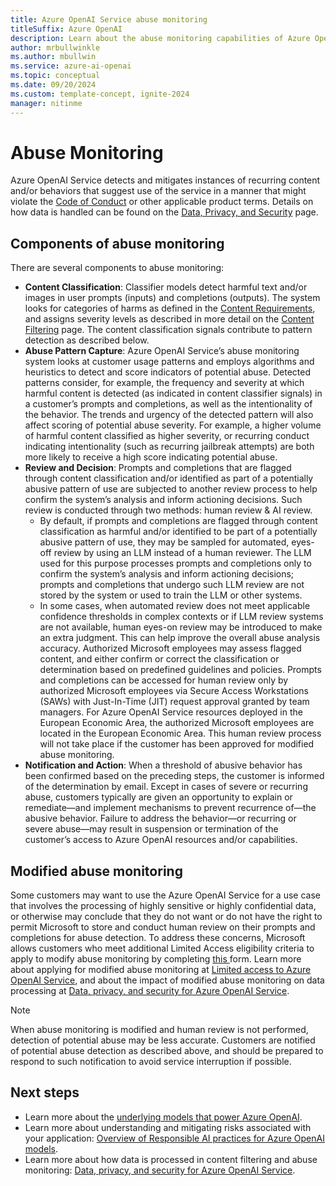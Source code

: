 ```yaml
---
title: Azure OpenAI Service abuse monitoring
titleSuffix: Azure OpenAI
description: Learn about the abuse monitoring capabilities of Azure OpenAI Service
author: mrbullwinkle
ms.author: mbullwin
ms.service: azure-ai-openai
ms.topic: conceptual
ms.date: 09/20/2024
ms.custom: template-concept, ignite-2024
manager: nitinme
---
```


# Abuse Monitoring

Azure OpenAI Service detects and mitigates instances of recurring content and/or behaviors that suggest use of the service in a manner that might violate the [Code of Conduct](/legal/cognitive-services/openai/code-of-conduct?context=/azure/ai-services/openai/context/context) or other applicable product terms. Details on how data is handled can be found on the [Data, Privacy, and Security](/legal/cognitive-services/openai/data-privacy?context=/azure/ai-services/openai/context/context) page.

## Components of abuse monitoring

There are several components to abuse monitoring:

- **Content Classification**: Classifier models detect harmful text and/or images in user prompts (inputs) and completions (outputs). The system looks for categories of harms as defined in the [Content Requirements](/legal/cognitive-services/openai/code-of-conduct?context=/azure/ai-services/openai/context/context), and assigns severity levels as described in more detail on the [Content Filtering](/azure/ai-services/openai/concepts/content-filter) page. The content classification signals contribute to pattern detection as described below.  
- **Abuse Pattern Capture**: Azure OpenAI Service’s abuse monitoring system looks at customer usage patterns and employs algorithms and heuristics to detect and score indicators of potential abuse. Detected patterns consider, for example, the frequency and severity at which harmful content is detected (as indicated in content classifier signals) in a customer’s prompts and completions, as well as the intentionality of the behavior. The trends and urgency of the detected pattern will also affect scoring of potential abuse severity.
    For example, a higher volume of harmful content classified as higher severity, or recurring conduct indicating intentionality (such as recurring jailbreak attempts) are both more likely to receive a high score indicating potential abuse. 
- **Review and Decision**: Prompts and completions that are flagged through content classification and/or identified as part of a potentially abusive pattern of use are subjected to another review process to help confirm the system’s analysis and inform actioning decisions. Such review is conducted through two methods: human review & AI review.
    - By default, if prompts and completions are flagged through content classification as harmful and/or identified to be part of a potentially abusive pattern of use, they may be sampled for automated, eyes-off review by using an LLM instead of a human reviewer. The LLM used for this purpose processes prompts and completions only to confirm the system’s analysis and inform actioning decisions; prompts and completions that undergo such LLM review are not stored by the system or used to train the LLM or other systems.
    - In some cases, when automated review does not meet applicable confidence thresholds in complex contexts or if LLM review systems are not available, human eyes-on review may be introduced to make an extra judgment. This can help improve the overall abuse analysis accuracy. Authorized Microsoft employees may assess flagged content, and either confirm or correct the classification or determination based on predefined guidelines and policies. Prompts and completions can be accessed for human review only by authorized Microsoft employees via Secure Access Workstations (SAWs) with Just-In-Time (JIT) request approval granted by team managers. For Azure OpenAI Service resources deployed in the European Economic Area, the authorized Microsoft employees are located in the European Economic Area. This human review process will not take place if the customer has been approved for modified abuse monitoring. 
- **Notification and Action**: When a threshold of abusive behavior has been confirmed based on the preceding steps, the customer is informed of the determination by email. Except in cases of severe or recurring abuse, customers typically are given an opportunity to explain or remediate—and implement mechanisms to prevent recurrence of—the abusive behavior. Failure to address the behavior—or recurring or severe abuse—may result in suspension or termination of the customer’s access to Azure OpenAI resources and/or capabilities.

## Modified abuse monitoring 

Some customers may want to use the Azure OpenAI Service for a use case that involves the processing of highly sensitive or highly confidential data, or otherwise may conclude that they do not want or do not have the right to permit Microsoft to store and conduct human review on their prompts and completions for abuse detection. To address these concerns, Microsoft allows customers who meet additional Limited Access eligibility criteria to apply to modify abuse monitoring by completing [this ](https://customervoice.microsoft.com/Pages/ResponsePage.aspx?id=v4j5cvGGr0GRqy180BHbR7en2Ais5pxKtso_Pz4b1_xUOE9MUTFMUlpBNk5IQlZWWkcyUEpWWEhGOCQlQCN0PWcu)form. Learn more about applying for modified abuse monitoring at [Limited access to Azure OpenAI Service](/legal/cognitive-services/openai/limited-access?context=%2Fazure%2Fai-services%2Fopenai%2Fcontext%2Fcontext), and about the impact of modified abuse monitoring on data processing at [Data, privacy, and security for Azure OpenAI Service](/legal/cognitive-services/openai/data-privacy?context=%2Fazure%2Fai-services%2Fopenai%2Fcontext%2Fcontext&tabs=azure-portal).    

> [!NOTE]
> When abuse monitoring is modified and human review is not performed, detection of potential abuse may be less accurate. Customers are notified of potential abuse detection as described above, and should be prepared to respond to such notification to avoid service interruption if possible.  

## Next steps

- Learn more about the [underlying models that power Azure OpenAI](../concepts/models.md).
- Learn more about understanding and mitigating risks associated with your application: [Overview of Responsible AI practices for Azure OpenAI models](/legal/cognitive-services/openai/overview?context=/azure/ai-services/openai/context/context).
- Learn more about how data is processed in content filtering and abuse monitoring: [Data, privacy, and security for Azure OpenAI Service](/legal/cognitive-services/openai/data-privacy?context=/azure/ai-services/openai/context/context#preventing-abuse-and-harmful-content-generation).
